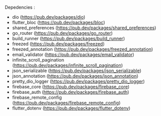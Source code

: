 Depedencies : 
- dio (https://pub.dev/packages/dio)
- flutter_bloc (https://pub.dev/packages/bloc)
- shared_preferences (https://pub.dev/packages/shared_preferences)
- go_router (https://pub.dev/packages/go_router)
- build_runner (https://pub.dev/packages/build_runner)
- freezed (https://pub.dev/packages/freezed)
- freezed_annotation (https://pub.dev/packages/freezed_annotation)
- email_validator (https://pub.dev/packages/email_validator)
- infinite_scroll_pagination (https://pub.dev/packages/infinite_scroll_pagination)
- json_serializable (https://pub.dev/packages/json_serializable)
- json_annotation (https://pub.dev/packages/json_annotation)
- pretty_dio_logger (https://pub.dev/packages/pretty_dio_logger)
- firebase_core (https://pub.dev/packages/firebase_core)
- firebase_auth (https://pub.dev/packages/firebase_auth)
- firebase_remote_config (https://pub.dev/packages/firebase_remote_config)
- flutter_dotenv (https://pub.dev/packages/flutter_dotenv)